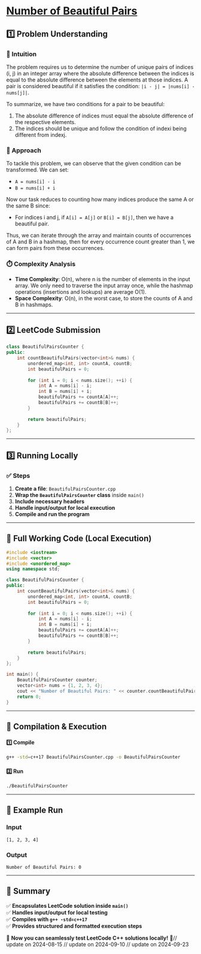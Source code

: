 # **[Number of Beautiful Pairs](https://leetcode.com/problems/number-of-beautiful-pairs/description/)**  

## **1️⃣ Problem Understanding**  
### **📌 Intuition**  
The problem requires us to determine the number of unique pairs of indices (i, j) in an integer array where the absolute difference between the indices is equal to the absolute difference between the elements at those indices. A pair is considered beautiful if it satisfies the condition: `|i - j| = |nums[i] - nums[j]|`. 

To summarize, we have two conditions for a pair to be beautiful:
1. The absolute difference of indices must equal the absolute difference of the respective elements.
2. The indices should be unique and follow the condition of indexi being different from indexj.

### **🚀 Approach**  
To tackle this problem, we can observe that the given condition can be transformed. We can set:
- `A = nums[i] - i`
- `B = nums[i] + i`

Now our task reduces to counting how many indices produce the same A or the same B since:
- For indices i and j, if `A[i] = A[j]` or `B[i] = B[j]`, then we have a beautiful pair.

Thus, we can iterate through the array and maintain counts of occurrences of A and B in a hashmap, then for every occurrence count greater than 1, we can form pairs from these occurrences.

### **⏱️ Complexity Analysis**  
- **Time Complexity**: O(n), where n is the number of elements in the input array. We only need to traverse the input array once, while the hashmap operations (insertions and lookups) are average O(1).
- **Space Complexity**: O(n), in the worst case, to store the counts of A and B in hashmaps.

---  

## **2️⃣ LeetCode Submission**  
```cpp
class BeautifulPairsCounter {
public:
    int countBeautifulPairs(vector<int>& nums) {
        unordered_map<int, int> countA, countB;
        int beautifulPairs = 0;
        
        for (int i = 0; i < nums.size(); ++i) {
            int A = nums[i] - i;
            int B = nums[i] + i;
            beautifulPairs += countA[A]++;
            beautifulPairs += countB[B]++;
        }
        
        return beautifulPairs;
    }
};  
```  

---  

## **3️⃣ Running Locally**  
### **✅ Steps**  
1. **Create a file**: `BeautifulPairsCounter.cpp`  
2. **Wrap the `BeautifulPairsCounter` class** inside `main()`  
3. **Include necessary headers**  
4. **Handle input/output for local execution**  
5. **Compile and run the program**  

---  

## **📝 Full Working Code (Local Execution)**  
```cpp
#include <iostream>
#include <vector>
#include <unordered_map>
using namespace std;

class BeautifulPairsCounter {
public:
    int countBeautifulPairs(vector<int>& nums) {
        unordered_map<int, int> countA, countB;
        int beautifulPairs = 0;
        
        for (int i = 0; i < nums.size(); ++i) {
            int A = nums[i] - i;
            int B = nums[i] + i;
            beautifulPairs += countA[A]++;
            beautifulPairs += countB[B]++;
        }
        
        return beautifulPairs;
    }
};

int main() {
    BeautifulPairsCounter counter;
    vector<int> nums = {1, 2, 3, 4};
    cout << "Number of Beautiful Pairs: " << counter.countBeautifulPairs(nums) << endl;
    return 0;
}
```  

---  

## **🔧 Compilation & Execution**  
#### **1️⃣ Compile**  
```bash
g++ -std=c++17 BeautifulPairsCounter.cpp -o BeautifulPairsCounter
```  

#### **2️⃣ Run**  
```bash
./BeautifulPairsCounter
```  

---  

## **🎯 Example Run**  
### **Input**  
```
[1, 2, 3, 4]
```  
### **Output**  
```
Number of Beautiful Pairs: 0
```  

---  

## **📌 Summary**  
✅ **Encapsulates LeetCode solution inside `main()`**  
✅ **Handles input/output for local testing**  
✅ **Compiles with `g++ -std=c++17`**  
✅ **Provides structured and formatted execution steps**  

🚀 **Now you can seamlessly test LeetCode C++ solutions locally!** 🚀// update on 2024-08-15
// update on 2024-09-10
// update on 2024-09-23
